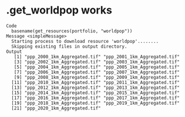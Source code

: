 # .get_worldpop works

    Code
      basename(get_resources(portfolio, "worldpop"))
    Message <simpleMessage>
      Starting process to download resource 'worldpop'........
      Skipping existing files in output directory.
    Output
       [1] "ppp_2000_1km_Aggregated.tif" "ppp_2001_1km_Aggregated.tif"
       [3] "ppp_2002_1km_Aggregated.tif" "ppp_2003_1km_Aggregated.tif"
       [5] "ppp_2004_1km_Aggregated.tif" "ppp_2005_1km_Aggregated.tif"
       [7] "ppp_2006_1km_Aggregated.tif" "ppp_2007_1km_Aggregated.tif"
       [9] "ppp_2008_1km_Aggregated.tif" "ppp_2009_1km_Aggregated.tif"
      [11] "ppp_2010_1km_Aggregated.tif" "ppp_2011_1km_Aggregated.tif"
      [13] "ppp_2012_1km_Aggregated.tif" "ppp_2013_1km_Aggregated.tif"
      [15] "ppp_2014_1km_Aggregated.tif" "ppp_2015_1km_Aggregated.tif"
      [17] "ppp_2016_1km_Aggregated.tif" "ppp_2017_1km_Aggregated.tif"
      [19] "ppp_2018_1km_Aggregated.tif" "ppp_2019_1km_Aggregated.tif"
      [21] "ppp_2020_1km_Aggregated.tif"


